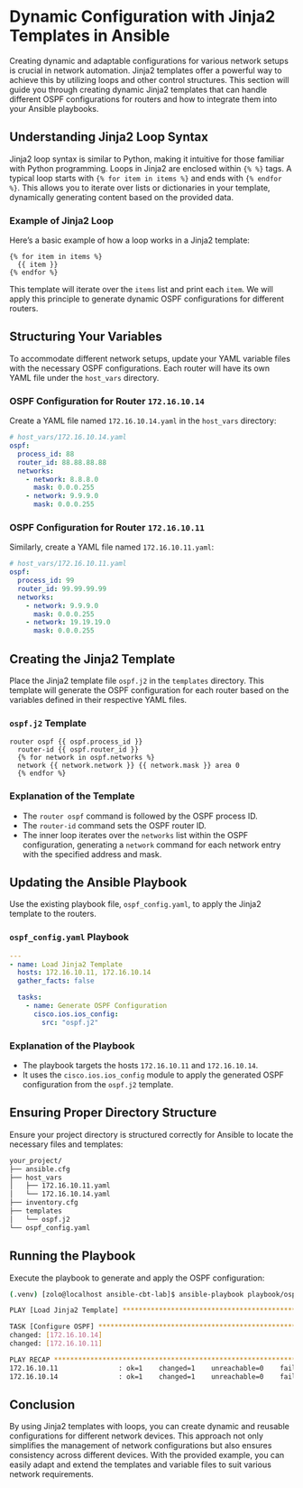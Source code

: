 # Dynamic Configuration with Jinja2 Templates in Ansible

Creating dynamic and adaptable configurations for various network setups is crucial in network automation. Jinja2 templates offer a powerful way to achieve this by utilizing loops and other control structures. This section will guide you through creating dynamic Jinja2 templates that can handle different OSPF configurations for routers and how to integrate them into your Ansible playbooks.

## Understanding Jinja2 Loop Syntax

Jinja2 loop syntax is similar to Python, making it intuitive for those familiar with Python programming. Loops in Jinja2 are enclosed within `{% %}` tags. A typical loop starts with `{% for item in items %}` and ends with `{% endfor %}`. This allows you to iterate over lists or dictionaries in your template, dynamically generating content based on the provided data.

### Example of Jinja2 Loop

Here’s a basic example of how a loop works in a Jinja2 template:

```jinja2
{% for item in items %}
  {{ item }}
{% endfor %}
```

This template will iterate over the `items` list and print each `item`. We will apply this principle to generate dynamic OSPF configurations for different routers.

## Structuring Your Variables

To accommodate different network setups, update your YAML variable files with the necessary OSPF configurations. Each router will have its own YAML file under the `host_vars` directory.

### OSPF Configuration for Router `172.16.10.14`

Create a YAML file named `172.16.10.14.yaml` in the `host_vars` directory:

```yaml
# host_vars/172.16.10.14.yaml
ospf:
  process_id: 88
  router_id: 88.88.88.88
  networks:
    - network: 8.8.8.0
      mask: 0.0.0.255
    - network: 9.9.9.0
      mask: 0.0.0.255
```

### OSPF Configuration for Router `172.16.10.11`

Similarly, create a YAML file named `172.16.10.11.yaml`:

```yaml
# host_vars/172.16.10.11.yaml
ospf:
  process_id: 99
  router_id: 99.99.99.99
  networks:
    - network: 9.9.9.0
      mask: 0.0.0.255
    - network: 19.19.19.0
      mask: 0.0.0.255
```

## Creating the Jinja2 Template

Place the Jinja2 template file `ospf.j2` in the `templates` directory. This template will generate the OSPF configuration for each router based on the variables defined in their respective YAML files.

### `ospf.j2` Template

```jinja2
router ospf {{ ospf.process_id }}
  router-id {{ ospf.router_id }}
  {% for network in ospf.networks %}
  network {{ network.network }} {{ network.mask }} area 0
  {% endfor %}
```

### Explanation of the Template

- The `router ospf` command is followed by the OSPF process ID.
- The `router-id` command sets the OSPF router ID.
- The inner loop iterates over the `networks` list within the OSPF configuration, generating a `network` command for each network entry with the specified address and mask.

## Updating the Ansible Playbook

Use the existing playbook file, `ospf_config.yaml`, to apply the Jinja2 template to the routers.

### `ospf_config.yaml` Playbook

```yaml
---
- name: Load Jinja2 Template
  hosts: 172.16.10.11, 172.16.10.14
  gather_facts: false

  tasks:
    - name: Generate OSPF Configuration
      cisco.ios.ios_config:
        src: "ospf.j2"
```

### Explanation of the Playbook

- The playbook targets the hosts `172.16.10.11` and `172.16.10.14`.
- It uses the `cisco.ios.ios_config` module to apply the generated OSPF configuration from the `ospf.j2` template.

## Ensuring Proper Directory Structure

Ensure your project directory is structured correctly for Ansible to locate the necessary files and templates:

```sh
your_project/
├── ansible.cfg
├── host_vars
│   ├── 172.16.10.11.yaml
│   └── 172.16.10.14.yaml
├── inventory.cfg
├── templates
│   └── ospf.j2
└── ospf_config.yaml
```

## Running the Playbook

Execute the playbook to generate and apply the OSPF configuration:

```sh
(.venv) [zolo@localhost ansible-cbt-lab]$ ansible-playbook playbook/ospf_config.yaml

PLAY [Load Jinja2 Template] ************************************************************

TASK [Configure OSPF] *****************************************************************
changed: [172.16.10.14]
changed: [172.16.10.11]

PLAY RECAP *****************************************************************************
172.16.10.11               : ok=1    changed=1    unreachable=0    failed=0    skipped=0
172.16.10.14               : ok=1    changed=1    unreachable=0    failed=0    skipped=0
```

## Conclusion

By using Jinja2 templates with loops, you can create dynamic and reusable configurations for different network devices. This approach not only simplifies the management of network configurations but also ensures consistency across different devices. With the provided example, you can easily adapt and extend the templates and variable files to suit various network requirements.
